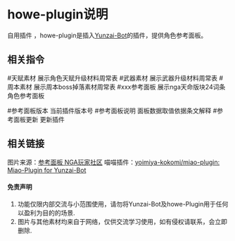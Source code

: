 # howe-plugin说明

自用插件 ，howe-plugin是插入[Yunzai-Bot](https://github.com/Le-niao/Yunzai-Bot)的插件，提供角色参考面板。


## 相关指令 

#天赋素材                      展示角色天赋升级材料周常表
#武器素材                      展示武器升级材料周常表
#周本素材                      展示周本boss掉落素材周常表
#xxx参考面板                   展示nga天命版块24词条角色参考面板

#参考面板版本                  当前插件版本号
#参考面板说明                  面板数据取值依据条文解释
#参考面板更新                  更新插件

## 相关链接

图片来源：[参考面板 NGA玩家社区](https://bbs.nga.cn/read.php?tid=25843014)
喵喵插件：[yoimiya-kokomi/miao-plugin: Miao-Plugin for Yunzai-Bot](https://github.com/yoimiya-kokomi/miao-plugin)

#### 免责声明
1. 功能仅限内部交流与小范围使用，请勿将Yunzai-Bot及howe-Plugin用于任何以盈利为目的的场景.
2. 图片与其他素材均来自于网络，仅供交流学习使用，如有侵权请联系，会立即删除.
